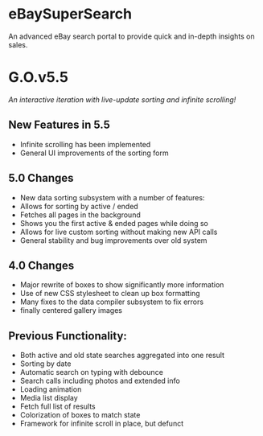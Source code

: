 # eBaySuperSearch
An advanced eBay search portal to provide quick and in-depth insights on sales.
# G.O.v5.5
_An interactive iteration with live-update sorting and infinite scrolling!_

## New Features in 5.5
- Infinite scrolling has been implemented
- General UI improvements of the sorting form

## 5.0 Changes
- New data sorting subsystem with a number of features:
- Allows for sorting by active / ended
- Fetches all pages in the background
- Shows you the first active & ended pages while doing so
- Allows for live custom sorting without making new API calls
- General stability and bug improvements over old system

## 4.0 Changes
- Major rewrite of boxes to show significantly more information
- Use of new CSS stylesheet to clean up box formatting
- Many fixes to the data compiler subsystem to fix errors
- finally centered gallery images

## Previous Functionality:
- Both active and old state searches aggregated into one result
- Sorting by date
- Automatic search on typing with debounce
- Search calls including photos and extended info
- Loading animation
- Media list display
- Fetch full list of results
- Colorization of boxes to match state
- Framework for infinite scroll in place, but defunct
